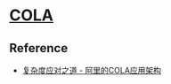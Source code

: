 # [COLA](https://github.com/alibaba/COLA)






## Reference
* [复杂度应对之道 - 阿里的COLA应用架构](https://www.edjdhbb.com/2019/02/23/%E5%A4%8D%E6%9D%82%E5%BA%A6%E5%BA%94%E5%AF%B9%E4%B9%8B%E9%81%93%20-%20%E9%98%BF%E9%87%8C%E7%9A%84COLA%E5%BA%94%E7%94%A8%E6%9E%B6%E6%9E%84/)
